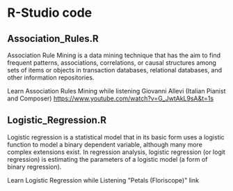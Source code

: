 # R-Studio code 

## Association_Rules.R 
Association Rule Mining is a data mining technique
that has the aim to find frequent patterns,
associations, correlations, or causal structures
among sets of items or objects in transaction
databases, relational databases, and other information repositories.

Learn Association Rules Mining while listening
Giovanni Allevi (Italian Pianist and Composer)
https://www.youtube.com/watch?v=G_JwtAkL9sA&t=1s

## Logistic_Regression.R
Logistic regression is a statistical model that in its basic form uses a logistic function to model a binary dependent variable, although many more complex extensions exist. In regression analysis, logistic regression (or logit regression) is estimating the parameters of a logistic model (a form of binary regression).

Learn Logistic Regression while Listening
"Petals (Floriscope)"
link
